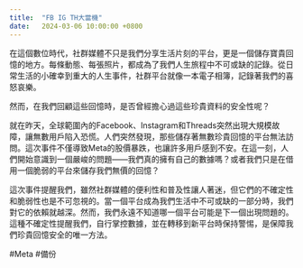 ```yaml
---
title:  "FB IG TH大當機"
date:   2024-03-06 10:00:00 +0800
---
```


在這個數位時代，社群媒體不只是我們分享生活片刻的平台，更是一個儲存寶貴回憶的地方。每條動態、每張照片，都成為了我們人生旅程中不可或缺的記錄。從日常生活的小確幸到重大的人生事件，社群平台就像一本電子相簿，記錄著我們的喜怒哀樂。

然而，在我們回顧這些回憶時，是否曾經擔心過這些珍貴資料的安全性呢？

就在昨天，全球範圍內的Facebook、Instagram和Threads突然出現大規模故障，讓無數用戶陷入恐慌。人們突然發現，那些儲存著無數珍貴回憶的平台無法訪問。這次事件不僅導致Meta的股價暴跌，也讓許多用戶感到不安。在這一刻，人們開始意識到一個嚴峻的問題——我們真的擁有自己的數據嗎？或者我們只是在借用一個脆弱的平台來儲存我們無價的回憶？

這次事件提醒我們，雖然社群媒體的便利性和普及性讓人著迷，但它們的不確定性和脆弱性也是不可忽視的。當一個平台成為我們生活中不可或缺的一部分時，我們對它的依賴就越深。然而，我們永遠不知道哪一個平台可能是下一個出現問題的。這種不確定性提醒我們，自行掌控數據，並在轉移到新平台時保持警惕，是保障我們珍貴回憶安全的唯一方法。

#Meta #備份